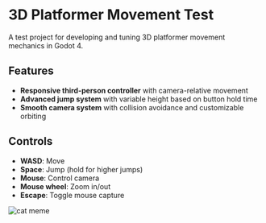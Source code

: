 # 3D Platformer Movement Test

A test project for developing and tuning 3D platformer movement mechanics in Godot 4.

## Features

- **Responsive third-person controller** with camera-relative movement
- **Advanced jump system** with variable height based on button hold time
- **Smooth camera system** with collision avoidance and customizable orbiting

## Controls

- **WASD**: Move
- **Space**: Jump (hold for higher jumps)
- **Mouse**: Control camera
- **Mouse wheel**: Zoom in/out
- **Escape**: Toggle mouse capture

![cat meme](https://www.google.com/url?sa=i&url=https%3A%2F%2Fwww.instagram.com%2Fmeowed%2Fp%2FCwB6MEGvKAN%2F&psig=AOvVaw0OdQgP9L0qhOSVrHwHZlK-&ust=1744029295226000&source=images&cd=vfe&opi=89978449&ved=0CBQQjRxqFwoTCNDRk8q1w4wDFQAAAAAdAAAAABAE)